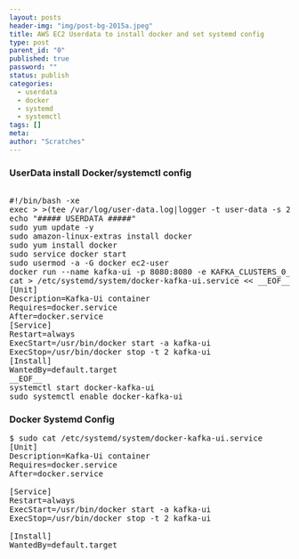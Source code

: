 ```yaml
---
layout: posts
header-img: "img/post-bg-2015a.jpeg"
title: AWS EC2 Userdata to install docker and set systemd config
type: post
parent_id: "0"
published: true
password: ""
status: publish
categories:
  - userdata
  - docker
  - systemd
  - systemctl
tags: []
meta:
author: "Scratches"
---
```


### UserData install Docker/systemctl config

<pre>

#!/bin/bash -xe
exec > >(tee /var/log/user-data.log|logger -t user-data -s 2>/dev/console) 2>&1
echo "##### USERDATA #####"
sudo yum update -y
sudo amazon-linux-extras install docker
sudo yum install docker
sudo service docker start
sudo usermod -a -G docker ec2-user
docker run --name kafka-ui -p 8080:8080 -e KAFKA_CLUSTERS_0_NAME=kafka-ui -e KAFKA_CLUSTERS_0_BOOTSTRAPSERVERS=dev-kafka1.davidhullster.com:9092,dev-kafka2.davidhullster.com:9092,dev-kafka3.davidhullster.com:9092 -e KAFKA_CLUSTERS_0_READONLY=true -d provectuslabs/kafka-ui:latest
cat > /etc/systemd/system/docker-kafka-ui.service << __EOF__
[Unit]
Description=Kafka-Ui container
Requires=docker.service
After=docker.service
[Service]
Restart=always
ExecStart=/usr/bin/docker start -a kafka-ui
ExecStop=/usr/bin/docker stop -t 2 kafka-ui
[Install]
WantedBy=default.target
__EOF__
systemctl start docker-kafka-ui
sudo systemctl enable docker-kafka-ui
</pre>

### Docker Systemd Config

<pre>
$ sudo cat /etc/systemd/system/docker-kafka-ui.service
[Unit]
Description=Kafka-Ui container
Requires=docker.service
After=docker.service

[Service]
Restart=always
ExecStart=/usr/bin/docker start -a kafka-ui
ExecStop=/usr/bin/docker stop -t 2 kafka-ui

[Install]
WantedBy=default.target
</pre>
